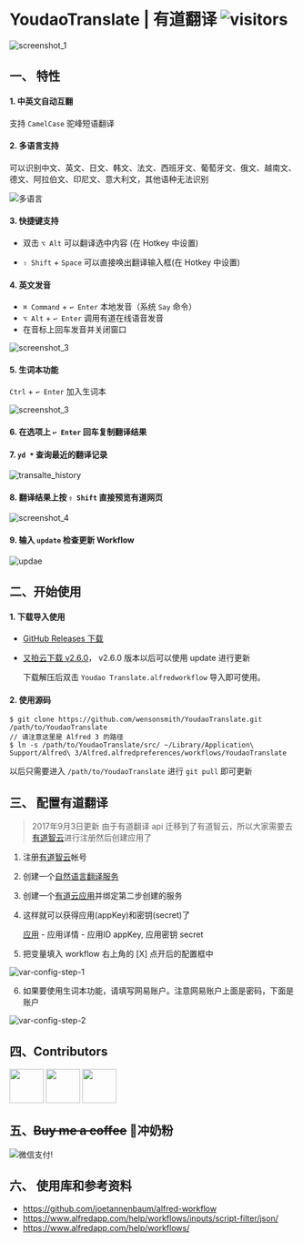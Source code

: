 
YoudaoTranslate | 有道翻译   ![visitors](https://visitor-badge.laobi.icu/badge?page_id=wensonsmith.YoudaoTranslate)
===============

![screenshot_1](screenshot/screenshot_1.png)

## 一、 特性

#### 1. 中英文自动互翻

支持 `CamelCase` 驼峰短语翻译

#### 2. 多语言支持
可以识别中文、英文、日文、韩文、法文、西班牙文、葡萄牙文、俄文、越南文、德文、阿拉伯文、印尼文、意大利文，其他语种无法识别

![多语言](screenshot/multi.jpg)

#### 3. 快捷键支持
- 双击 `⌥ Alt`  可以翻译选中内容 (在 Hotkey 中设置)

- `⇧ Shift` + `Space` 可以直接唤出翻译输入框(在 Hotkey 中设置)

#### 4. 英文发音
-  `⌘ Command` + `↩︎ Enter` 本地发音（系统 `Say` 命令）
- `⌥ Alt` + `↩︎ Enter`  调用有道在线语音发音
- 在音标上回车发音并关闭窗口

![screenshot_3](screenshot/screenshot_3.png)

#### 5. 生词本功能
`Ctrl` + `↩︎ Enter` 加入生词本

![screenshot_3](screenshot/word-book.jpg)

#### 6. 在选项上 `↩︎ Enter` 回车复制翻译结果

#### 7. `yd *` 查询最近的翻译记录

![transalte_history](screenshot/translate_history.gif)

#### 8. 翻译结果上按 `⇧ Shift` 直接预览有道网页

![screenshot_4](screenshot/screenshot_4.gif)

#### 9. 输入 `update` 检查更新 Workflow

![updae](screenshot/update.png)

## 二、开始使用

#### 1. 下载导入使用
- [GitHub Releases 下载](https://github.com/wensonsmith/YoudaoTranslate/releases)
- [又拍云下载 v2.6.0](https://img.seekbetter.me/workflows/Youdao%20Translate-260.zip)， v2.6.0 版本以后可以使用 update 进行更新

   下载解压后双击 `Youdao Translate.alfredworkflow` 导入即可使用。

#### 2. 使用源码

```shell
$ git clone https://github.com/wensonsmith/YoudaoTranslate.git /path/to/YoudaoTranslate
// 请注意这里是 Alfred 3 的路径
$ ln -s /path/to/YoudaoTranslate/src/ ~/Library/Application\ Support/Alfred\ 3/Alfred.alfredpreferences/workflows/YoudaoTranslate
```
以后只需要进入 `/path/to/YoudaoTranslate` 进行 `git pull` 即可更新

## 三、 配置有道翻译

> 2017年9月3日更新
> 由于有道翻译 api 迁移到了有道智云，所以大家需要去[有道智云](http://ai.youdao.com/)进行注册然后创建应用了

1. 注册[有道智云](https://ai.youdao.com/)帐号

2. 创建一个[自然语言翻译服务](https://ai.youdao.com/fanyi-services.s)

3. 创建一个[有道云应用](https://ai.youdao.com/appmgr.s)并绑定第二步创建的服务

4. 这样就可以获得应用(appKey)和密钥(secret)了

   [应用](https://ai.youdao.com/appmgr.s) - 应用详情 - 应用ID appKey, 应用密钥 secret

5. 把变量填入 workflow 右上角的 [X] 点开后的配置框中


![var-config-step-1](screenshot/var-config-step-1.jpg)

6. 如果要使用生词本功能，请填写网易账户。注意网易账户上面是密码，下面是账户

![var-config-step-2](screenshot/config-step-2.jpg)


## 四、Contributors

<a href="https://iwenson.com" target="_blank"><img src="https://avatars1.githubusercontent.com/u/2544185?s=120&v=4" height="60"/></a> 
<a href="https://blog.zthxxx.me" target="_blank"><img src="https://avatars0.githubusercontent.com/u/15135943?s=120&v=4" height="60"/></a> 
<a href="https://www.zzaning.com/#/" target="_blank"><img src="https://avatars2.githubusercontent.com/u/12035097?s=88&u=7e419cd2eb7b9fec5ba061d8135c4875a4c32323&v=4" height="60"/></a> 

## 五、~~Buy me a coffee~~ 🍼冲奶粉
![微信支付](./screenshot/sponsor.PNG)!

## 六、 使用库和参考资料

- https://github.com/joetannenbaum/alfred-workflow
- https://www.alfredapp.com/help/workflows/inputs/script-filter/json/
- https://www.alfredapp.com/help/workflows/
